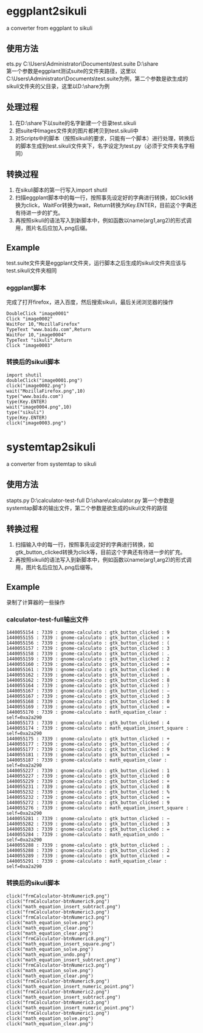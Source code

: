 # eggplant2sikuli
a converter from eggplant to sikuli
## 使用方法
ets.py C:\\Users\\Administrator\\Documents\\test.suite D:\\share  
第一个参数是eggplant测试suite的文件夹路径，这里以C:\\Users\\Administrator\\Documents\\test.suite为例，第二个参数是欲生成的sikuli文件夹的父目录，这里以D:\\share为例

## 处理过程
1. 在D:\\share下以suite的名字新建一个目录test.sikuli 
2. 把suite中Images文件夹的图片都拷贝到test.sikuli中
3. 对Scripts中的脚本（按照sikuli的要求，只能有一个脚本）进行处理，转换后的脚本生成到test.sikuli文件夹下，名字设定为test.py（必须于文件夹名字相同）

## 转换过程
1. 在sikuli脚本的第一行写入import shutil
2. 扫描eggplant脚本中的每一行，按照事先设定好的字典进行转换，如Click转换为click，WaitFor转换为wait，Return转换为Key.ENTER，目前这个字典还有待进一步的扩充。
3. 再按照sikuli的语法写入到新脚本中，例如函数以name(arg1,arg2)的形式调用，图片名后应加入.png后缀。

## Example
test.suite文件夹是eggplant文件夹，运行脚本之后生成的sikuli文件夹应该与test.sikuli文件夹相同

### eggplant脚本
完成了打开firefox，进入百度，然后搜索sikuli，最后关闭浏览器的操作

    DoubleClick "image0001"
    Click "image0002"
    WaitFor 10,"MozillaFirefox"
    TypeText "www.baidu.com",Return
    WaitFor 10,"image0004"
    TypeText "sikuli",Return
    Click "image0003"

### 转换后的sikuli脚本
    import shutil
    doubleClick("image0001.png")
    click("image0002.png")
    wait("MozillaFirefox.png",10)
    type("www.baidu.com")
    type(Key.ENTER)
    wait("image0004.png",10)
    type("sikuli")
    type(Key.ENTER)
    click("image0003.png")
    
# systemtap2sikuli
a converter from systemtap to sikuli

## 使用方法
stapts.py D:\\calculator-test-full D:\\share\\calculator.py
第一个参数是systemtap脚本的输出文件，第二个参数是欲生成的sikuli文件的路径

## 转换过程
1. 扫描输入中的每一行，按照事先设定好的字典进行转换，如gtk_button_clicked转换为click等，目前这个字典还有待进一步的扩充。
2. 再按照sikuli的语法写入到新脚本中，例如函数以name(arg1,arg2)的形式调用，图片名后应加入.png后缀等。

## Example
录制了计算器的一些操作

### calculator-test-full输出文件

    1440055154 : 7339 : gnome-calculato : gtk_button_clicked : 9
	1440055155 : 7339 : gnome-calculato : gtk_button_clicked : ×
	1440055156 : 7339 : gnome-calculato : gtk_button_clicked : (
	1440055157 : 7339 : gnome-calculato : gtk_button_clicked : 3
	1440055158 : 7339 : gnome-calculato : gtk_button_clicked : .
	1440055159 : 7339 : gnome-calculato : gtk_button_clicked : 2
	1440055160 : 7339 : gnome-calculato : gtk_button_clicked : +
	1440055161 : 7339 : gnome-calculato : gtk_button_clicked : 0
	1440055162 : 7339 : gnome-calculato : gtk_button_clicked : .
	1440055162 : 7339 : gnome-calculato : gtk_button_clicked : 8
	1440055164 : 7339 : gnome-calculato : gtk_button_clicked : )
	1440055167 : 7339 : gnome-calculato : gtk_button_clicked : −
	1440055167 : 7339 : gnome-calculato : gtk_button_clicked : 3
	1440055168 : 7339 : gnome-calculato : gtk_button_clicked : 0
	1440055169 : 7339 : gnome-calculato : gtk_button_clicked : =
	1440055170 : 7339 : gnome-calculato : math_equation_clear : self=0xa2a290
	1440055173 : 7339 : gnome-calculato : gtk_button_clicked : 4
	1440055174 : 7339 : gnome-calculato : math_equation_insert_square : self=0xa2a290
	1440055175 : 7339 : gnome-calculato : gtk_button_clicked : +
	1440055177 : 7339 : gnome-calculato : gtk_button_clicked : √
	1440055177 : 7339 : gnome-calculato : gtk_button_clicked : 9
	1440055181 : 7339 : gnome-calculato : gtk_button_clicked : =
	1440055187 : 7339 : gnome-calculato : math_equation_clear : self=0xa2a290
	1440055227 : 7339 : gnome-calculato : gtk_button_clicked : 1
	1440055227 : 7339 : gnome-calculato : gtk_button_clicked : 0
	1440055229 : 7339 : gnome-calculato : gtk_button_clicked : +
	1440055231 : 7339 : gnome-calculato : gtk_button_clicked : 8
	1440055232 : 7339 : gnome-calculato : gtk_button_clicked : %
	1440055232 : 7339 : gnome-calculato : gtk_button_clicked : =
	1440055272 : 7339 : gnome-calculato : gtk_button_clicked : 9
	1440055276 : 7339 : gnome-calculato : math_equation_insert_square : self=0xa2a290
	1440055281 : 7339 : gnome-calculato : gtk_button_clicked : −
	1440055282 : 7339 : gnome-calculato : gtk_button_clicked : 3
	1440055283 : 7339 : gnome-calculato : gtk_button_clicked : =
	1440055284 : 7339 : gnome-calculato : math_equation_undo : self=0xa2a290
	1440055288 : 7339 : gnome-calculato : gtk_button_clicked : .
	1440055288 : 7339 : gnome-calculato : gtk_button_clicked : 2
	1440055289 : 7339 : gnome-calculato : gtk_button_clicked : =
	1440055291 : 7339 : gnome-calculato : math_equation_clear : self=0xa2a290

### 转换后的sikuli脚本
    click("frmCalculator-btnNumeric9.png")
	click("frmCalculator-btnNumeric9.png")
	click("math_equation_insert_subtract.png")
	click("frmCalculator-btnNumeric3.png")
	click("frmCalculator-btnNumeric3.png")
	click("math_equation_solve.png")
	click("math_equation_clear.png")
	click("math_equation_clear.png")
	click("frmCalculator-btnNumeric8.png")
	click("math_equation_insert_square.png")
	click("math_equation_solve.png")
	click("math_equation_undo.png")
	click("math_equation_insert_subtract.png")
	click("frmCalculator-btnNumeric3.png")
	click("math_equation_solve.png")
	click("math_equation_clear.png")
	click("frmCalculator-btnNumeric9.png")
	click("math_equation_insert_numeric_point.png")
	click("frmCalculator-btnNumeric2.png")
	click("math_equation_insert_subtract.png")
	click("frmCalculator-btnNumeric3.png")
	click("math_equation_insert_numeric_point.png")
	click("frmCalculator-btnNumeric1.png")
	click("math_equation_solve.png")
	click("math_equation_clear.png")

